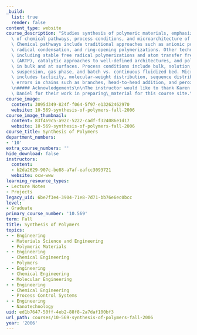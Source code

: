 ```yaml
---
_build:
  list: true
  render: false
content_type: website
course_description: "Studies synthesis of polymeric materials, emphasizing interrelationships\
  \ of chemical pathways, process conditions, and microarchitecture of molecules produced.\
  \ Chemical pathways include traditional approaches such as anionic polymerization,\
  \ radical condensation, and ring-opening polymerizations. Other techniques are discussed,\
  \ including stable free radical polymerizations and atom transfer free radical polymerizations\
  \ (ARTP), catalytic approaches to well-defined architectures, and polymer functionalization\
  \ in bulk and at surfaces. Process conditions include bulk, solution, emulsion,\
  \ suspension, gas phase, and batch vs. continuous fluidized bed. Microarchitecture\
  \ includes tacticity, molecular-weight distribution, sequence distributions in copolymers,\
  \ errors in chains such as branches, head-to-head addition, and peroxide incorporation.\n\
  \n##### Acknowledgements\n\nThe instructor would like to thank Karen Shu and Karen\
  \ Daniel for their work in preparing\_material for this course site.\n"
course_image:
  content: 3095d349-824f-f064-5f97-e13262462970
  website: 10-569-synthesis-of-polymers-fall-2006
course_image_thumbnail:
  content: 83f469c5-a92c-5222-cadf-f324086e1d17
  website: 10-569-synthesis-of-polymers-fall-2006
course_title: Synthesis of Polymers
department_numbers:
- '10'
extra_course_numbers: ''
hide_download: false
instructors:
  content:
  - b2da2629-907c-be88-a7af-eafcc3093721
  website: ocw-www
learning_resource_types:
- Lecture Notes
- Projects
legacy_uid: 6be7f3e4-3904-71e8-7d71-bb76e6ec0bcc
level:
- Graduate
primary_course_number: '10.569'
term: Fall
title: Synthesis of Polymers
topics:
- - Engineering
  - Materials Science and Engineering
  - Polymeric Materials
- - Engineering
  - Chemical Engineering
  - Polymers
- - Engineering
  - Chemical Engineering
  - Molecular Engineering
- - Engineering
  - Chemical Engineering
  - Process Control Systems
- - Engineering
  - Nanotechnology
uid: ed1b7647-50ff-4eb2-88f8-2a7daf100bf3
url_path: courses/10-569-synthesis-of-polymers-fall-2006
year: '2006'
---
```

